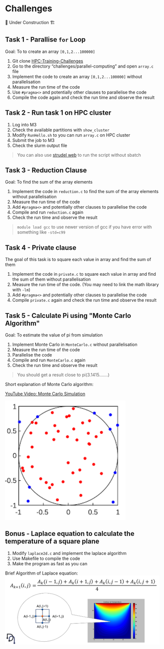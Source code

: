 # Challenges

🚧 Under Construction 🏗️

## Task 1 - Parallise `for` Loop

Goal: To to create an array `[0,1,2...100000]`

1. Git clone [HPC-Training-Challenges](https://github.com/MonashDeepNeuron/HPC-Training-Challenges)
2. Go to the directory “challenges/parallel-computing” and open `array.c` file
3. Implement the code to create an array `[0,1,2...100000]` without parallelisation
4. Measure the run time of the code
5. Use `#pragma<>` and potentially other clauses to parallelise the code
6. Compile the code again and check the run time and observe the result

## Task 2 - Run task 1 on HPC cluster

1. Log into M3
2. Check the available partitions with `show_cluster`
3. Modify `RunHello.sh` to you can run `array.c` on HPC cluster
4. Submit the job to M3
5. Check the slurm output file

>You can also use [strudel web](https://beta.desktop.cvl.org.au/login) to run the script without sbatch

## Task 3 - Reduction Clause

Goal: To find the sum of the array elements

1. Implement the code in `reduction.c` to find the sum of the array elements without parallelisation 
2. Measure the run time of the code
3. Add `#pragma<>` and potentially other clauses to parallelise the code
4. Compile and run `reduction.c` again
5. Check the run time and observe the result 

>`module load gcc` to use newer version of gcc if you have error with something like `-std=c99`

## Task 4 - Private clause

The goal of this task is to square each value in array and find the sum of them

1.  Implement the code in `private.c` to square each value in array and find the sum of them without parallelisation
2. Measure the run time of the code. (You may need to link the math library with `-lm`)
3.  Add `#pragma<>` and potentially other clauses to parallelise the code
4.  Compile `private.c` again and check the run time and observe the result

## Task 5 - Calculate Pi using "Monte Carlo Algorithm"

Goal:  To estimate the value of pi from simulation

1. Implement Monte Carlo in `MonteCarlo.c` without parallelisation
2. Measure the run time of the code
3. Parallelise the code 
4. Compile and run `MonteCarlo.c` again
5. Check the run time and observe the result

> You should get a result close to pi(3.1415…….)

Short explanation of Monte Carlo algorithm:

[YouTube Video:  Monte Carlo Simulation](https://www.youtube.com/watch?v=7ESK5SaP-bc&ab_channel=MarbleScience)

![Monte Carlo](imgs/Monte%20Carlo.png)

## Bonus - Laplace equation to calculate the temperature of a square plane

1. Modify `laplace2d.c` and implement the laplace algorithm
2. Use Makefile to compile the code
3. Make the program as fast as you can

Brief Algorithm of Laplace equation:
![](imgs/Pasted%20image%2020230326142826.png)